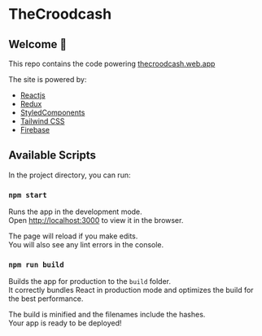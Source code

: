 # TheCroodcash
## Welcome 👋
This repo contains the code powering [thecroodcash.web.app](https://thecroodcash.web.app)

The site is powered by:
- [Reactjs](https://reactjs.org/)
- [Redux](https://react-redux.js.org/)
- [StyledComponents](https://styled-components.com)
- [Tailwind CSS](https://tailwindcss.com/)
- [Firebase](https://firebase.google.com/)

## Available Scripts

In the project directory, you can run:

### `npm start`

Runs the app in the development mode.<br />
Open [http://localhost:3000](http://localhost:3000) to view it in the browser.

The page will reload if you make edits.<br />
You will also see any lint errors in the console.

### `npm run build`

Builds the app for production to the `build` folder.<br />
It correctly bundles React in production mode and optimizes the build for the best performance.

The build is minified and the filenames include the hashes.<br />
Your app is ready to be deployed!
